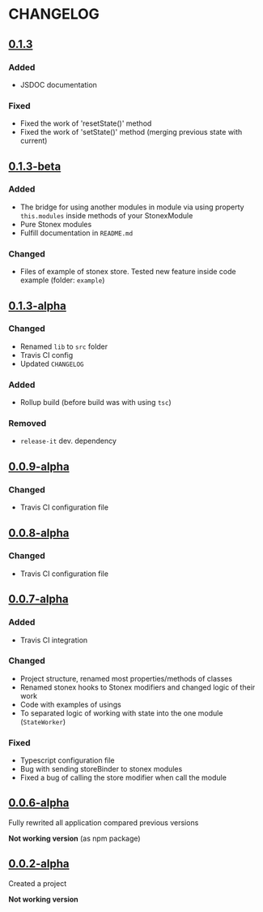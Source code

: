 # CHANGELOG

<!-- TEMPLATE OF NEW VERSION -->

<!-- 
## [VERSION](https://github.com/acacode/stonex/releases/tag/VERSION)

### Changed
### Fixed
### Added
### Removed
 -->

## [0.1.3](https://github.com/acacode/stonex/releases/tag/0.1.3)

### Added
- JSDOC documentation

### Fixed
- Fixed the work of 'resetState()' method
- Fixed the work of 'setState()' method (merging previous state with current)


## [0.1.3-beta](https://github.com/acacode/stonex/releases/tag/0.1.3-beta)

### Added
- The bridge for using another modules in module via using property `this.modules` inside methods of your StonexModule
- Pure Stonex modules
- Fulfill documentation in `README.md`

### Changed
- Files of example of stonex store. Tested new feature inside code example (folder: `example`)


## [0.1.3-alpha](https://github.com/acacode/stonex/releases/tag/0.1.3-alpha)

### Changed
- Renamed `lib` to `src` folder  
- Travis CI config  
- Updated `CHANGELOG`  

### Added
- Rollup build (before build was with using `tsc`)

### Removed
- `release-it` dev. dependency

## [0.0.9-alpha](https://github.com/acacode/stonex/releases/tag/0.0.9-alpha)

### Changed
- Travis CI configuration file

## [0.0.8-alpha](https://github.com/acacode/stonex/releases/tag/0.0.8-alpha)

### Changed
- Travis CI configuration file

## [0.0.7-alpha](https://github.com/acacode/stonex/releases/tag/0.0.7-alpha)

### Added
- Travis CI integration

### Changed
- Project structure, renamed most properties/methods of classes
- Renamed stonex hooks to Stonex modifiers and changed logic of their work
- Code with examples of usings
- To separated logic of working with state into the one module (`StateWorker`)

### Fixed
- Typescript configuration file
- Bug with sending storeBinder to stonex modules
- Fixed a bug of calling the store modifier when call the module


## [0.0.6-alpha](https://github.com/acacode/stonex/releases/tag/0.0.6-alpha)

Fully rewrited all application compared previous versions

**Not working version** (as npm package)


## [0.0.2-alpha](https://github.com/acacode/stonex/releases/tag/0.0.2-alpha)

Created a project

**Not working version**


